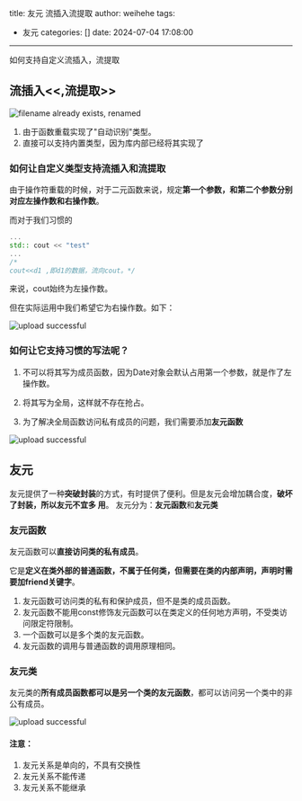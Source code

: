 title: 友元 流插入流提取
author: weihehe
tags:
  - 友元
categories: []
date: 2024-07-04 17:08:00
---

如何支持自定义流插入，流提取
<!-- more -->
## 流插入<<,流提取>>
![filename already exists, renamed](/images/io.png)

1. 由于函数重载实现了"自动识别"类型。
2. 直接可以支持内置类型，因为库内部已经将其实现了

### 如何让自定义类型支持流插入和流提取

由于操作符重载的时候，对于二元函数来说，规定**第一个参数，和第二个参数分别对应左操作数和右操作数**。

而对于我们习惯的
```c++
...
std:: cout << "test"
...
/*
cout<<d1 ,即d1的数据，流向cout。*/
```
来说，cout始终为左操作数。

但在实际运用中我们希望它为右操作数。如下：

![upload successful](/images/right_operation.png)

### **如何让它支持习惯的写法呢？**

1. 不可以将其写为成员函数，因为Date对象会默认占用第一个参数，就是作了左操作数。

2. 将其写为全局，这样就不存在抢占。
3. 为了解决全局函数访问私有成员的问题，我们需要添加**友元函数**

![upload successful](/images/firend.png)

## 友元

友元提供了一种**突破封装**的方式，有时提供了便利。但是友元会增加耦合度，**破坏了封装，所以友元不宜多
用**。
友元分为：**友元函数**和**友元类**

### 友元函数

友元函数可以**直接访问类的私有成员**。


它是**定义在类外部的普通函数，不属于任何类，但需要在类的内部声明，声明时需要加friend关键字**。

1. 友元函数可访问类的私有和保护成员，但不是类的成员函数。 
2. 友元函数不能用const修饰友元函数可以在类定义的任何地方声明，不受类访问限定符限制。
3. 一个函数可以是多个类的友元函数。
4. 友元函数的调用与普通函数的调用原理相同。

### 友元类

友元类的**所有成员函数都可以是另一个类的友元函数**，都可以访问另一个类中的非公有成员。

![upload successful](/images/friend_class.png)

#### 注意：

1. 友元关系是单向的，不具有交换性
2. 友元关系不能传递
3. 友元关系不能继承